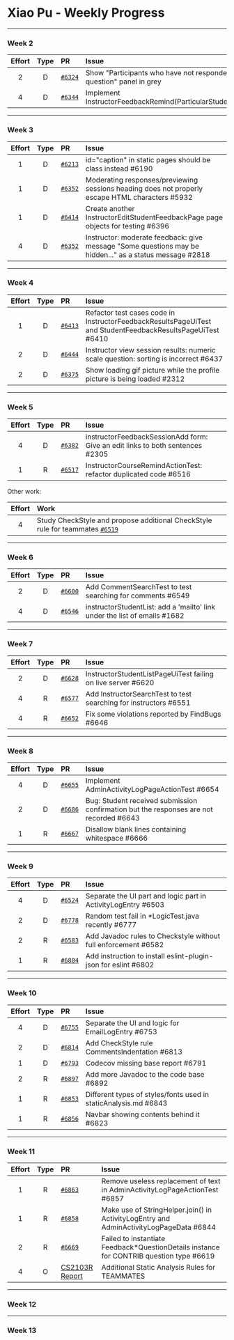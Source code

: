 # Xiao Pu - Weekly Progress

---

### Week 2

Effort| Type | PR | Issue
:----:|:----:|:-----------|:------
2 | D | [`#6324`](https://github.com/TEAMMATES/teammates/pull/6324) | Show "Participants who have not responded to any question" panel in grey
4 | D | [`#6344`](https://github.com/TEAMMATES/teammates/pull/6344) | Implement InstructorFeedbackRemind(ParticularStudents)ActionTest

---
### Week 3

Effort| Type | PR | Issue
:----:|:----:|:-----------|:------
1 | D | [`#6213`](https://github.com/TEAMMATES/teammates/pull/6213) | id="caption" in static pages should be class instead #6190
1 | D | [`#6352`](https://github.com/TEAMMATES/teammates/pull/6352) | Moderating responses/previewing sessions heading does not properly escape HTML characters #5932
1 | D | [`#6414`](https://github.com/TEAMMATES/teammates/pull/6414) | Create another InstructorEditStudentFeedbackPage page objects for testing #6396
4 | D | [`#6352`](https://github.com/TEAMMATES/teammates/pull/6352) | Instructor: moderate feedback: give message "Some questions may be hidden..." as a status message #2818

---
### Week 4

Effort| Type | PR | Issue
:----:|:----:|:-----------|:------
1 | D | [`#6413`](https://github.com/TEAMMATES/teammates/pull/6413) | Refactor test cases code in InstructorFeedbackResultsPageUiTest and StudentFeedbackResultsPageUiTest #6410
2 | D | [`#6444`](https://github.com/TEAMMATES/teammates/pull/6444) | Instructor view session results: numeric scale question: sorting is incorrect #6437 
2 | D | [`#6375`](https://github.com/TEAMMATES/teammates/pull/6375) | Show loading gif picture while the profile picture is being loaded #2312

---
### Week 5

Effort| Type | PR | Issue
:----:|:----:|:-----------|:------
4 | D | [`#6382`](https://github.com/TEAMMATES/teammates/pull/6382) | instructorFeedbackSessionAdd form: Give an edit links to both sentences #2305
1 | R | [`#6517`](https://github.com/TEAMMATES/teammates/pull/6517) | InstructorCourseRemindActionTest: refactor duplicated code #6516

Other work:

Effort | Work
:----:|:----
4 | Study CheckStyle and propose additional CheckStyle rule for teammates [`#6519`](https://github.com/TEAMMATES/teammates/issues/6519)

---
### Week 6

Effort| Type | PR | Issue
:----:|:----:|:-----------|:------
2 | D | [`#6600`](https://github.com/TEAMMATES/teammates/pull/6600) | Add CommentSearchTest to test searching for comments #6549
4 | D | [`#6546`](https://github.com/TEAMMATES/teammates/pull/6546) |instructorStudentList: add a 'mailto' link under the list of emails #1682

---
### Week 7

Effort| Type | PR | Issue
:----:|:----:|:-----------|:------
2 | D | [`#6628`](https://github.com/TEAMMATES/teammates/pull/6628) | InstructorStudentListPageUiTest failing on live server #6620
4 | R | [`#6577`](https://github.com/TEAMMATES/teammates/pull/6577) | Add InstructorSearchTest to test searching for instructors #6551
4 | R | [`#6652`](https://github.com/TEAMMATES/teammates/pull/6652) | Fix some violations reported by FindBugs #6646

---
### Week 8

Effort| Type | PR | Issue
:----:|:----:|:-----------|:------
4 | D | [`#6655`](https://github.com/TEAMMATES/teammates/pull/6655) | Implement AdminActivityLogPageActionTest #6654
2 | D | [`#6686`](https://github.com/TEAMMATES/teammates/pull/6686) | Bug: Student received submission confirmation but the responses are not recorded #6643
1 | R | [`#6667`](https://github.com/TEAMMATES/teammates/pull/6667) | Disallow blank lines containing whitespace #6666

---
### Week 9

Effort| Type | PR | Issue
:----:|:----:|:-----------|:------
4 | D | [`#6524`](https://github.com/TEAMMATES/teammates/pull/6524) | Separate the UI part and logic part in ActivityLogEntry #6503
2 | D | [`#6778`](https://github.com/TEAMMATES/teammates/pull/6778) | Random test fail in *LogicTest.java recently #6777
2 | R | [`#6583`](https://github.com/TEAMMATES/teammates/pull/6583) | Add Javadoc rules to Checkstyle without full enforcement #6582
1 | R | [`#6804`](https://github.com/TEAMMATES/teammates/pull/6804) | Add instruction to install eslint-plugin-json for eslint #6802

---
### Week 10

Effort| Type | PR | Issue
:----:|:----:|:-----------|:------
4 | D | [`#6755`](https://github.com/TEAMMATES/teammates/pull/6755) | Separate the UI and logic for EmailLogEntry #6753
2 | D | [`#6814`](https://github.com/TEAMMATES/teammates/pull/6814) | Add CheckStyle rule CommentsIndentation #6813
1 | D | [`#6793`](https://github.com/TEAMMATES/teammates/pull/6793) | Codecov missing base report #6791
2 | R | [`#6897`](https://github.com/TEAMMATES/teammates/pull/6897) | Add more Javadoc to the code base #6892
1 | R | [`#6853`](https://github.com/TEAMMATES/teammates/pull/6853) | Different types of styles/fonts used in staticAnalysis.md #6843
1 | R | [`#6856`](https://github.com/TEAMMATES/teammates/pull/6856) | Navbar showing contents behind it #6823


---
### Week 11

Effort| Type | PR | Issue
:----:|:----:|:-----------|:------
1 | R | [`#6863`](https://github.com/TEAMMATES/teammates/pull/6863) | Remove useless replacement of text in AdminActivityLogPageActionTest #6857
1 | R | [`#6858`](https://github.com/TEAMMATES/teammates/pull/6858) | Make use of StringHelper.join() in ActivityLogEntry and AdminActivityLogPageData #6844
2 | R | [`#6669`](https://github.com/TEAMMATES/teammates/pull/6669) | Failed to instantiate Feedback*QuestionDetails instance for CONTRIB question type #6619
4 | O | [CS2103R Report](https://xpdavid.github.io/CS2103R-Report/) | Additional Static Analysis Rules for TEAMMATES

---
### Week 12

---
### Week 13

